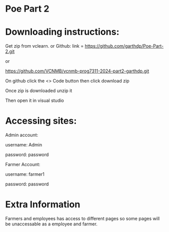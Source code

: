 # Poe Part 2

# Downloading instructions:

Get zip from vclearn.
or
Github: link = https://github.com/garthdp/Poe-Part-2.git 

or 

https://github.com/VCNMB/vcnmb-prog7311-2024-part2-garthdp.git

On github click the <> Code button then click download zip

Once zip is downloaded unzip it

Then open it in visual studio


# Accessing sites:

Admin account:

username: Admin

password: password



Farmer Account:

username: farmer1

password: password

# Extra Information

Farmers and employees has access to different pages so some pages will be unaccessable as a employee and farmer.
